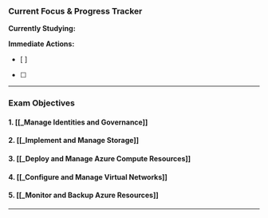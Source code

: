 ### Current Focus & Progress Tracker

**Currently Studying:** 

**Immediate Actions:**
- [ ] 
- [ ] 


---

### Exam Objectives


#### 1. [[_Manage Identities and Governance]]



#### 2. [[_Implement and Manage Storage]]



#### 3. [[_Deploy and Manage Azure Compute Resources]]



#### 4. [[_Configure and Manage Virtual Networks]]



#### 5. [[_Monitor and Backup Azure Resources]]



---

